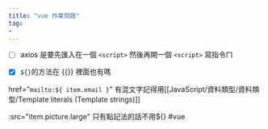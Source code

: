 ```yaml
---
title: "vue 作業問題"
tag: 
- 
---
```

- [ ] axios 是要先匯入在一個 `<script>` 然後再開一個 `<script>` 寫指令ㄇ
- [x] `${}`的方法在 {{}} 裡面也有嗎


href="`mailto:${ item.email }`" 有混文字記得用[[JavaScript/資料類型/資料類型/Template literals (Template strings)]]

:src="item.picture.large" 只有點記法的話不用${}
#vue 
